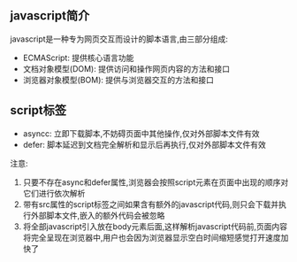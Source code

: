 ## javascript简介

javascript是一种专为网页交互而设计的脚本语言,由三部分组成:

+ ECMAScript: 提供核心语言功能
+ 文档对象模型(DOM): 提供访问和操作网页内容的方法和接口
+ 浏览器对象模型(BOM): 提供与浏览器交互的方法和接口

## script标签

+ asyncc: 立即下载脚本,不妨碍页面中其他操作,仅对外部脚本文件有效
+ defer: 脚本延迟到文档完全解析和显示后再执行,仅对外部脚本文件有效

注意:

1. 只要不存在async和defer属性,浏览器会按照script元素在页面中出现的顺序对它们进行依次解析
2. 带有src属性的script标签之间如果含有额外的javascript代码,则只会下载并执行外部脚本文件,嵌入的额外代码会被忽略
3. 将全部javascript引入放在body元素后面,这样解析javascript代码前,页面内容将完全呈现在浏览器中,用户也会因为浏览器显示空白时间缩短感觉打开速度加快了
